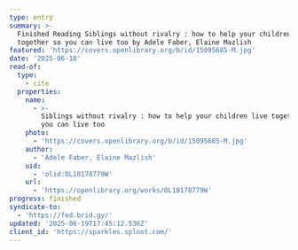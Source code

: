 ```yaml
---
type: entry
summary: >-
  Finished Reading Siblings without rivalry : how to help your children live
  together so you can live too by Adele Faber, Elaine Mazlish
featured: 'https://covers.openlibrary.org/b/id/15095685-M.jpg'
date: '2025-06-18'
read-of:
  type:
    - cite
  properties:
    name:
      - >-
        Siblings without rivalry : how to help your children live together so
        you can live too
    photo:
      - 'https://covers.openlibrary.org/b/id/15095685-M.jpg'
    author:
      - 'Adele Faber, Elaine Mazlish'
    uid:
      - 'olid:OL18178779W'
    url:
      - 'https://openlibrary.org/works/OL18178779W'
progress: finished
syndicate-to:
  - 'https://fed.brid.gy/'
updated: '2025-06-19T17:45:12.536Z'
client_id: 'https://sparkles.sploot.com/'
---
```


